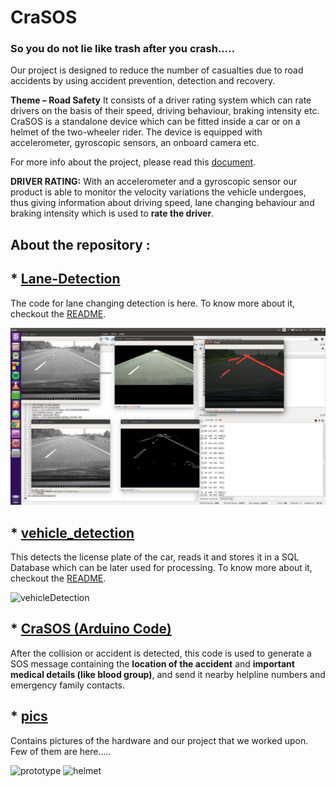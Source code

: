 # CraSOS
### So you do not lie like trash after you crash…..


Our project is designed to reduce the number of casualties due to road accidents by using accident prevention, detection and recovery.

**Theme – Road Safety**
It consists of a driver rating system which can rate drivers on the basis of their speed, driving behaviour, braking intensity etc.
CraSOS is a standalone device which can be fitted inside a car or on a helmet of the two-wheeler rider. The device is equipped with accelerometer, gyroscopic sensors, an onboard camera etc.

For more info about the project, please read this [document](../master/description.docx).

**DRIVER RATING:** With an accelerometer and a gyroscopic sensor our product is able to monitor the velocity variations the vehicle undergoes, thus giving information about driving speed, lane changing behaviour and braking intensity which is used to **rate the driver**.

## About the repository :
## * [Lane-Detection](../master/Lane_Detection)
The code for lane changing detection is here. To know more about it, checkout the [README](../master/Lane_Detection/README.md).

![LaneDetection](https://github.com/vinayakkgarg/Lane-Detection-App/blob/master/lane_detected.png)


## * [vehicle_detection](../master/vehicle_detection)
This detects the license plate of the car, reads it and stores it in a SQL Database which can be later used for processing. To know more about it, checkout the [README](../master/vehicle_detection/README.md).

![vehicleDetection](https://github.com/vinayakkgarg/challan_project/blob/master/vehicle_detection/car_detect.png)


## * [CraSOS (Arduino Code)](../master/CraSOS (Arduino Code))
After the collision or accident is detected, this code is used to generate a SOS message containing the **location of the accident** and **important medical details (like blood group)**, and send it nearby helpline numbers and emergency family contacts.


## * [pics](../master/pics)
Contains pictures of the hardware and our project that we worked upon. Few of them are here..... 


<img src="../master/pics/pic4.jpeg" width="40%" alt="prototype">

<img src="../master/pics/pic1.jpeg" width="40%" alt="helmet">
